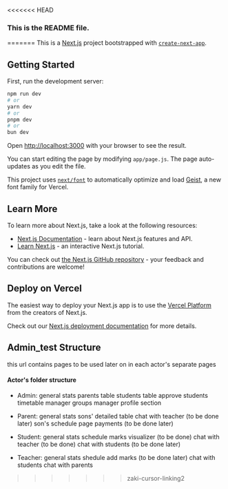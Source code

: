 <<<<<<< HEAD
### This is the README file.
=======
This is a [Next.js](https://nextjs.org) project bootstrapped with [`create-next-app`](https://github.com/vercel/next.js/tree/canary/packages/create-next-app).

## Getting Started

First, run the development server:

```bash
npm run dev
# or
yarn dev
# or
pnpm dev
# or
bun dev
```

Open [http://localhost:3000](http://localhost:3000) with your browser to see the result.

You can start editing the page by modifying `app/page.js`. The page auto-updates as you edit the file.

This project uses [`next/font`](https://nextjs.org/docs/app/building-your-application/optimizing/fonts) to automatically optimize and load [Geist](https://vercel.com/font), a new font family for Vercel.

## Learn More

To learn more about Next.js, take a look at the following resources:

- [Next.js Documentation](https://nextjs.org/docs) - learn about Next.js features and API.
- [Learn Next.js](https://nextjs.org/learn) - an interactive Next.js tutorial.

You can check out [the Next.js GitHub repository](https://github.com/vercel/next.js) - your feedback and contributions are welcome!

## Deploy on Vercel

The easiest way to deploy your Next.js app is to use the [Vercel Platform](https://vercel.com/new?utm_medium=default-template&filter=next.js&utm_source=create-next-app&utm_campaign=create-next-app-readme) from the creators of Next.js.

Check out our [Next.js deployment documentation](https://nextjs.org/docs/app/building-your-application/deploying) for more details.


## Admin_test Structure
this url contains pages to be used later on in each actor's separate pages

#### Actor's folder structure
- Admin:
    general stats
    parents table
    students table
    approve students
    timetable manager
    groups manager
    profile section

- Parent:
    general stats
    sons' detailed table
    chat with teacher (to be done later)
    son's schedule page
    payments (to be done later)

- Student:
    general stats
    schedule
    marks visualizer (to be done)
    chat with teacher (to be done)
    chat with students (to be done later)

- Teacher:
    general stats
    shedule
    add marks (to be done later)
    chat with students
    chat with parents



>>>>>>> zaki-cursor-linking2
